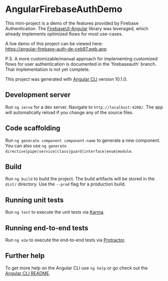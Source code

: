 # AngularFirebaseAuthDemo

This mini-project is a demo of the features provided by Firebase Authentication. The [FirebaseUI-Angular](https://github.com/RaphaelJenni/FirebaseUI-Angular) library was leveraged, which already implements optimized flows for most use-cases.

A live demo of this project can be viewed here:<br>
https://angular-firebase-auth-de-ceb97.web.app

P.S. A more customizable/manual approach for implementing customized flows for user authentication is documented in the 'firebaseauth' branch. That implementation is not yet complete.

This project was generated with [Angular CLI](https://github.com/angular/angular-cli) version 10.1.0.

## Development server

Run `ng serve` for a dev server. Navigate to `http://localhost:4200/`. The app will automatically reload if you change any of the source files.

## Code scaffolding

Run `ng generate component component-name` to generate a new component. You can also use `ng generate directive|pipe|service|class|guard|interface|enum|module`.

## Build

Run `ng build` to build the project. The build artifacts will be stored in the `dist/` directory. Use the `--prod` flag for a production build.

## Running unit tests

Run `ng test` to execute the unit tests via [Karma](https://karma-runner.github.io).

## Running end-to-end tests

Run `ng e2e` to execute the end-to-end tests via [Protractor](http://www.protractortest.org/).

## Further help

To get more help on the Angular CLI use `ng help` or go check out the [Angular CLI README](https://github.com/angular/angular-cli/blob/master/README.md).
